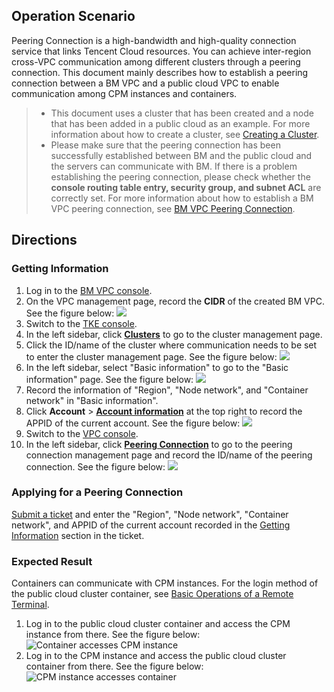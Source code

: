 ## Operation Scenario

Peering Connection is a high-bandwidth and high-quality connection service that links Tencent Cloud resources. You can achieve inter-region cross-VPC communication among different clusters through a peering connection. This document mainly describes how to establish a peering connection between a BM VPC and a public cloud VPC to enable communication among CPM instances and containers.

 
> - This document uses a cluster that has been created and a node that has been added in a public cloud as an example. For more information about how to create a cluster, see [Creating a Cluster](https://cloud.tencent.com/document/product/457/11741).
> - Please make sure that the peering connection has been successfully established between BM and the public cloud and the servers can communicate with BM. If there is a problem establishing the peering connection, please check whether the **console routing table entry, security group, and subnet ACL** are correctly set. For more information about how to establish a BM VPC peering connection, see [BM VPC Peering Connection](https://cloud.tencent.com/document/product/1024/32564).

## Directions

<span id="ObtainInformation"></span>
### Getting Information

1. Log in to the [BM VPC console](https://console.cloud.tencent.com/vpcbm/vpc).
2. On the VPC management page, record the **CIDR** of the created BM VPC. See the figure below:
![](https://upload-images.jianshu.io/upload_images/13878457-9d7ab72b55bab74e.png?imageMogr2/auto-orient/strip%7CimageView2/2/w/1240)
3. Switch to the [TKE console](https://console.cloud.tencent.com/tke2).
4. In the left sidebar, click **[Clusters](https://console.cloud.tencent.com/tke2/cluster)** to go to the cluster management page.
5. Click the ID/name of the cluster where communication needs to be set to enter the cluster management page. See the figure below:
![](https://main.qcloudimg.com/raw/d87f3d03f6c97313927eb93ddc885518.png)
6. In the left sidebar, select "Basic information" to go to the "Basic information" page. See the figure below:
![](https://main.qcloudimg.com/raw/ff32de50dadbee103621862412ae08cc.png)
7. Record the information of "Region", "Node network", and "Container network" in "Basic information".
8. Click **Account** > **[Account information](https://console.cloud.tencent.com/developer)** at the top right to record the APPID of the current account. See the figure below:
![](https://main.qcloudimg.com/raw/a9057017451dbe67837a0867cf6022ab.png)
9. Switch to the [VPC console](https://console.cloud.tencent.com/vpc/vpc).
10. In the left sidebar, click **[Peering Connection](https://console.cloud.tencent.com/vpc/conn)** to go to the peering connection management page and record the ID/name of the peering connection. See the figure below:
![](https://main.qcloudimg.com/raw/cdd10b18030ba60e2d73414dfbc24118.png)

### Applying for a Peering Connection

[Submit a ticket](https://console.cloud.tencent.com/workorder) and enter the "Region", "Node network", "Container network", and APPID of the current account recorded in the [Getting Information](#ObtainInformation) section in the ticket.

### Expected Result

Containers can communicate with CPM instances. For the login method of the public cloud cluster container, see [Basic Operations of a Remote Terminal](https://cloud.tencent.com/document/product/457/9120).
1. Log in to the public cloud cluster container and access the CPM instance from there. See the figure below:
![Container accesses CPM instance](https://main.qcloudimg.com/raw/473e522adffdd20550762c597b61f0ba.png)
2. Log in to the CPM instance and access the public cloud cluster container from there. See the figure below:
![CPM instance accesses container](https://upload-images.jianshu.io/upload_images/13878457-3c050d5c47b569ce.png?imageMogr2/auto-orient/strip%7CimageView2/2/w/1240)
